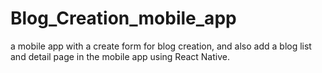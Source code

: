 # Blog_Creation_mobile_app
 a mobile app with a create form for blog creation, and also add a blog list and detail page in the mobile app using React Native.
